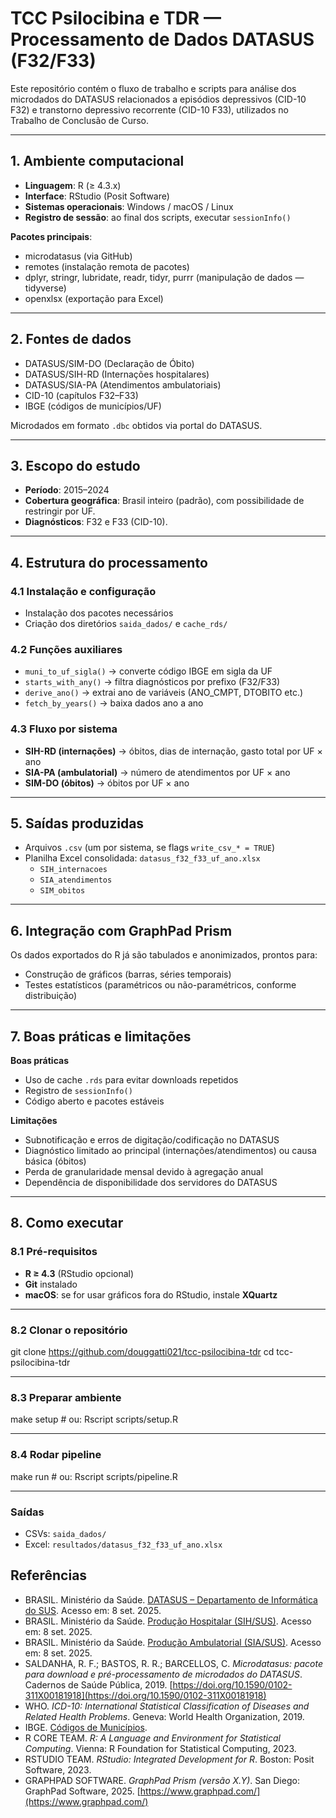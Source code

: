 # TCC Psilocibina e TDR — Processamento de Dados DATASUS (F32/F33)

Este repositório contém o fluxo de trabalho e scripts para análise dos microdados do DATASUS relacionados a episódios depressivos (CID-10 F32) e transtorno depressivo recorrente (CID-10 F33), utilizados no Trabalho de Conclusão de Curso.

---

## 1. Ambiente computacional
- **Linguagem**: R (≥ 4.3.x)  
- **Interface**: RStudio (Posit Software)  
- **Sistemas operacionais**: Windows / macOS / Linux  
- **Registro de sessão**: ao final dos scripts, executar `sessionInfo()`  

**Pacotes principais**:  
- microdatasus (via GitHub)  
- remotes (instalação remota de pacotes)  
- dplyr, stringr, lubridate, readr, tidyr, purrr (manipulação de dados — tidyverse)  
- openxlsx (exportação para Excel)  

---

## 2. Fontes de dados
- DATASUS/SIM-DO (Declaração de Óbito)  
- DATASUS/SIH-RD (Internações hospitalares)  
- DATASUS/SIA-PA (Atendimentos ambulatoriais)  
- CID-10 (capítulos F32–F33)  
- IBGE (códigos de municípios/UF)  

Microdados em formato `.dbc` obtidos via portal do DATASUS.

---

## 3. Escopo do estudo
- **Período**: 2015–2024  
- **Cobertura geográfica**: Brasil inteiro (padrão), com possibilidade de restringir por UF.  
- **Diagnósticos**: F32 e F33 (CID-10).  

---

## 4. Estrutura do processamento
### 4.1 Instalação e configuração
- Instalação dos pacotes necessários  
- Criação dos diretórios `saida_dados/` e `cache_rds/`  

### 4.2 Funções auxiliares
- `muni_to_uf_sigla()` → converte código IBGE em sigla da UF  
- `starts_with_any()` → filtra diagnósticos por prefixo (F32/F33)  
- `derive_ano()` → extrai ano de variáveis (ANO_CMPT, DTOBITO etc.)  
- `fetch_by_years()` → baixa dados ano a ano  

### 4.3 Fluxo por sistema
- **SIH-RD (internações)** → óbitos, dias de internação, gasto total por UF × ano  
- **SIA-PA (ambulatorial)** → número de atendimentos por UF × ano  
- **SIM-DO (óbitos)** → óbitos por UF × ano  

---

## 5. Saídas produzidas
- Arquivos `.csv` (um por sistema, se flags `write_csv_* = TRUE`)  
- Planilha Excel consolidada: `datasus_f32_f33_uf_ano.xlsx`  
  - `SIH_internacoes`  
  - `SIA_atendimentos`  
  - `SIM_obitos`  

---

## 6. Integração com GraphPad Prism
Os dados exportados do R já são tabulados e anonimizados, prontos para:  
- Construção de gráficos (barras, séries temporais)  
- Testes estatísticos (paramétricos ou não-paramétricos, conforme distribuição)  

---

## 7. Boas práticas e limitações
**Boas práticas**  
- Uso de cache `.rds` para evitar downloads repetidos  
- Registro de `sessionInfo()`  
- Código aberto e pacotes estáveis  

**Limitações**  
- Subnotificação e erros de digitação/codificação no DATASUS  
- Diagnóstico limitado ao principal (internações/atendimentos) ou causa básica (óbitos)  
- Perda de granularidade mensal devido à agregação anual  
- Dependência de disponibilidade dos servidores do DATASUS  

---

## 8. Como executar

### 8.1 Pré-requisitos
- **R ≥ 4.3** (RStudio opcional)
- **Git** instalado
- **macOS**: se for usar gráficos fora do RStudio, instale **XQuartz**

---

### 8.2 Clonar o repositório
git clone https://github.com/douggatti021/tcc-psilocibina-tdr
cd tcc-psilocibina-tdr

---

### 8.3 Preparar ambiente
make setup   # ou: Rscript scripts/setup.R

---

### 8.4 Rodar pipeline
make run     # ou: Rscript scripts/pipeline.R

---

### Saídas
- CSVs: `saida_dados/`
- Excel: `resultados/datasus_f32_f33_uf_ano.xlsx`

## Referências

- BRASIL. Ministério da Saúde. [DATASUS – Departamento de Informática do SUS](https://datasus.saude.gov.br/). Acesso em: 8 set. 2025.  
- BRASIL. Ministério da Saúde. [Produção Hospitalar (SIH/SUS)](https://datasus.saude.gov.br/transferencia-de-arquivos/). Acesso em: 8 set. 2025.  
- BRASIL. Ministério da Saúde. [Produção Ambulatorial (SIA/SUS)](https://datasus.saude.gov.br/transferencia-de-arquivos/). Acesso em: 8 set. 2025.  
- SALDANHA, R. F.; BASTOS, R. R.; BARCELLOS, C. *Microdatasus: pacote para download e pré-processamento de microdados do DATASUS*. Cadernos de Saúde Pública, 2019. [https://doi.org/10.1590/0102-311X00181918](https://doi.org/10.1590/0102-311X00181918)  
- WHO. *ICD-10: International Statistical Classification of Diseases and Related Health Problems*. Geneva: World Health Organization, 2019.  
- IBGE. [Códigos de Municípios](https://www.ibge.gov.br/).  
- R CORE TEAM. *R: A Language and Environment for Statistical Computing*. Vienna: R Foundation for Statistical Computing, 2023.  
- RSTUDIO TEAM. *RStudio: Integrated Development for R*. Boston: Posit Software, 2023.  
- GRAPHPAD SOFTWARE. *GraphPad Prism (versão X.Y)*. San Diego: GraphPad Software, 2025. [https://www.graphpad.com/](https://www.graphpad.com/)  

